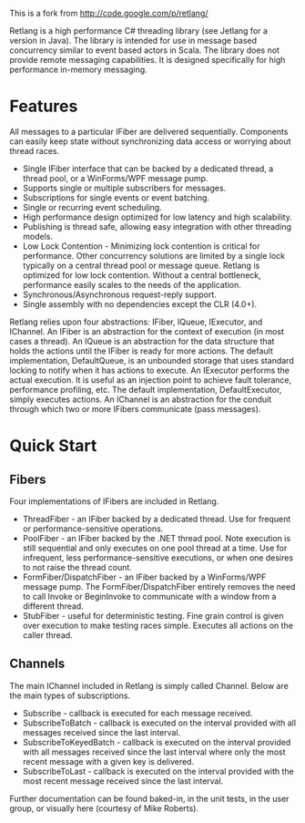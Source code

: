 This is a fork from http://code.google.com/p/retlang/

Retlang is a high performance C# threading library (see Jetlang for a version in Java). The library is intended for use in message based concurrency similar to event based actors in Scala. The library does not provide remote messaging capabilities. It is designed specifically for high performance in-memory messaging. 

Features
========

All messages to a particular IFiber are delivered sequentially. Components can easily keep state without synchronizing data access or worrying about thread races. 
* Single IFiber interface that can be backed by a dedicated thread, a thread pool, or a WinForms/WPF message pump. 
* Supports single or multiple subscribers for messages. 
* Subscriptions for single events or event batching. 
* Single or recurring event scheduling. 
* High performance design optimized for low latency and high scalability. 
* Publishing is thread safe, allowing easy integration with other threading models. 
* Low Lock Contention - Minimizing lock contention is critical for performance. Other concurrency solutions are limited by a single lock typically on a central thread pool or message queue. Retlang is optimized for low lock contention. Without a central bottleneck, performance easily scales to the needs of the application. 
* Synchronous/Asynchronous request-reply support. 
* Single assembly with no dependencies except the CLR (4.0+). 


Retlang relies upon four abstractions: IFiber, IQueue, IExecutor, and IChannel. An IFiber is an abstraction for the context of execution (in most cases a thread). An IQueue is an abstraction for the data structure that holds the actions until the IFiber is ready for more actions. The default implementation, DefaultQueue, is an unbounded storage that uses standard locking to notify when it has actions to execute. An IExecutor performs the actual execution. It is useful as an injection point to achieve fault tolerance, performance profiling, etc. The default implementation, DefaultExecutor, simply executes actions. An IChannel is an abstraction for the conduit through which two or more IFibers communicate (pass messages). 

Quick Start
===========
Fibers
-------

Four implementations of IFibers are included in Retlang. 
* ThreadFiber - an IFiber backed by a dedicated thread. Use for frequent or performance-sensitive operations. 
* PoolFiber - an IFiber backed by the .NET thread pool. Note execution is still sequential and only executes on one pool thread at a time. Use for infrequent, less performance-sensitive executions, or when one desires to not raise the thread count. 
* FormFiber/DispatchFiber - an IFiber backed by a WinForms/WPF message pump. The FormFiber/DispatchFiber entirely removes the need to call Invoke or BeginInvoke to communicate with a window from a different thread. 
* StubFiber - useful for deterministic testing. Fine grain control is given over execution to make testing races simple. Executes all actions on the caller thread. 

Channels
--------

The main IChannel included in Retlang is simply called Channel. Below are the main types of subscriptions. 
* Subscribe - callback is executed for each message received. 
* SubscribeToBatch - callback is executed on the interval provided with all messages received since the last interval. 
* SubscribeToKeyedBatch - callback is executed on the interval provided with all messages received since the last interval where only the most recent message with a given key is delivered. 
* SubscribeToLast - callback is executed on the interval provided with the most recent message received since the last interval. 


Further documentation can be found baked-in, in the unit tests, in the user group, or visually here (courtesy of Mike Roberts).
